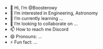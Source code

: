 - 👋 Hi, I’m @Boosterowy
- 👀 I’m interested in Engineering, Astronomy
- 🌱 I’m currently learning ...
- 💞️ I’m looking to collaborate on ...
- 📫 How to reach me Discord 
- 😄 Pronouns: ...
- ⚡ Fun fact: ...

<!---
Boosterowy/Boosterowy is a ✨ special ✨ repository because its `README.md` (this file) appears on your GitHub profile.
You can click the Preview link to take a look at your changes.
--->
